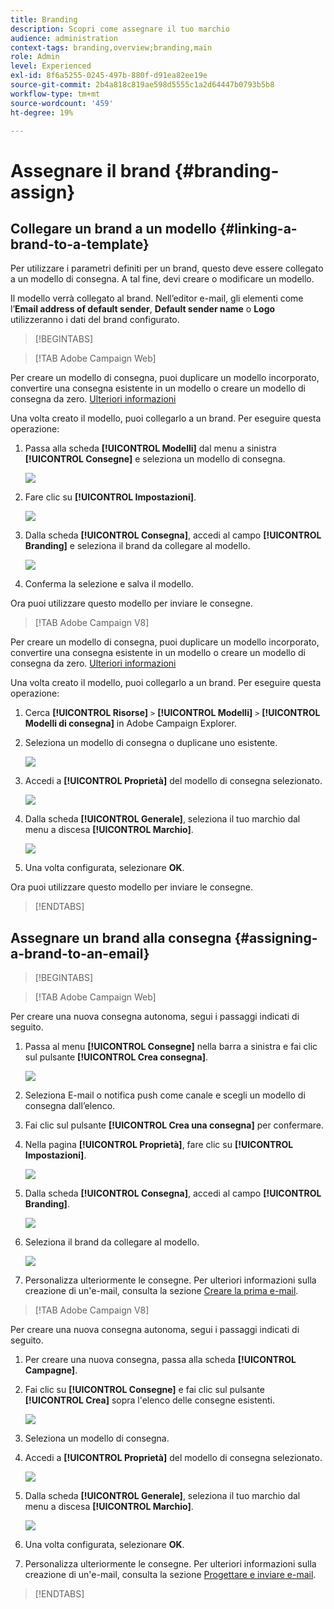 ```yaml
---
title: Branding
description: Scopri come assegnare il tuo marchio
audience: administration
context-tags: branding,overview;branding,main
role: Admin
level: Experienced
exl-id: 8f6a5255-0245-497b-880f-d91ea82ee19e
source-git-commit: 2b4a818c819ae598d5555c1a2d64447b0793b5b8
workflow-type: tm+mt
source-wordcount: '459'
ht-degree: 19%

---
```


# Assegnare il brand {#branding-assign}

## Collegare un brand a un modello {#linking-a-brand-to-a-template}

Per utilizzare i parametri definiti per un brand, questo deve essere collegato a un modello di consegna. A tal fine, devi creare o modificare un modello.

Il modello verrà collegato al brand. Nell’editor e-mail, gli elementi come l’**Email address of default sender**, **Default sender name** o **Logo** utilizzeranno i dati del brand configurato.

>[!BEGINTABS]

>[!TAB Adobe Campaign Web]

Per creare un modello di consegna, puoi duplicare un modello incorporato, convertire una consegna esistente in un modello o creare un modello di consegna da zero. [Ulteriori informazioni](../../msg/delivery-template.md)

Una volta creato il modello, puoi collegarlo a un brand. Per eseguire questa operazione:

1. Passa alla scheda **[!UICONTROL Modelli]** dal menu a sinistra **[!UICONTROL Consegne]** e seleziona un modello di consegna.

   ![](assets/branding_assign_web_1.png)

1. Fare clic su **[!UICONTROL Impostazioni]**.

   ![](assets/branding_assign_web_2.png)

1. Dalla scheda **[!UICONTROL Consegna]**, accedi al campo **[!UICONTROL Branding]** e seleziona il brand da collegare al modello.

   ![](assets/branding_assign_web_3.png)

1. Conferma la selezione e salva il modello.

Ora puoi utilizzare questo modello per inviare le consegne.

>[!TAB Adobe Campaign V8]

Per creare un modello di consegna, puoi duplicare un modello incorporato, convertire una consegna esistente in un modello o creare un modello di consegna da zero. [Ulteriori informazioni](https://experienceleague.adobe.com/docs/campaign/campaign-v8/send/create-templates.html?lang=it)

Una volta creato il modello, puoi collegarlo a un brand. Per eseguire questa operazione:

1. Cerca **[!UICONTROL Risorse]** `>` **[!UICONTROL Modelli]** `>` **[!UICONTROL Modelli di consegna]** in Adobe Campaign Explorer.

1. Seleziona un modello di consegna o duplicane uno esistente.

   ![](assets/branding_assign_V8_1.png)

1. Accedi a **[!UICONTROL Proprietà]** del modello di consegna selezionato.

   ![](assets/branding_assign_V8_2.png)

1. Dalla scheda **[!UICONTROL Generale]**, seleziona il tuo marchio dal menu a discesa **[!UICONTROL Marchio]**.

   ![](assets/branding_assign_V8_3.png)

1. Una volta configurata, selezionare **OK**.

Ora puoi utilizzare questo modello per inviare le consegne.

>[!ENDTABS]

## Assegnare un brand alla consegna {#assigning-a-brand-to-an-email}

>[!BEGINTABS]

>[!TAB Adobe Campaign Web]

Per creare una nuova consegna autonoma, segui i passaggi indicati di seguito.

1. Passa al menu **[!UICONTROL Consegne]** nella barra a sinistra e fai clic sul pulsante **[!UICONTROL Crea consegna]**.

   ![](assets/branding_assign_web_4.png)

1. Seleziona E-mail o notifica push come canale e scegli un modello di consegna dall’elenco.

1. Fai clic sul pulsante **[!UICONTROL Crea una consegna]** per confermare.

1. Nella pagina **[!UICONTROL Proprietà]**, fare clic su **[!UICONTROL Impostazioni]**.

   ![](assets/branding_assign_web_5.png)

1. Dalla scheda **[!UICONTROL Consegna]**, accedi al campo **[!UICONTROL Branding]**.

   ![](assets/branding_assign_web_6.png)

1. Seleziona il brand da collegare al modello.

   ![](assets/branding_assign_web_7.png)

1. Personalizza ulteriormente le consegne. Per ulteriori informazioni sulla creazione di un&#39;e-mail, consulta la sezione [Creare la prima e-mail](../../email/create-email.md).

>[!TAB Adobe Campaign V8]

Per creare una nuova consegna autonoma, segui i passaggi indicati di seguito.

1. Per creare una nuova consegna, passa alla scheda **[!UICONTROL Campagne]**.

1. Fai clic su **[!UICONTROL Consegne]** e fai clic sul pulsante **[!UICONTROL Crea]** sopra l&#39;elenco delle consegne esistenti.

   ![](assets/branding_assign_V8_4.png)

1. Seleziona un modello di consegna.

1. Accedi a **[!UICONTROL Proprietà]** del modello di consegna selezionato.

   ![](assets/branding_assign_V8_5.png)

1. Dalla scheda **[!UICONTROL Generale]**, seleziona il tuo marchio dal menu a discesa **[!UICONTROL Marchio]**.

   ![](assets/branding_assign_V8_6.png)

1. Una volta configurata, selezionare **OK**.

1. Personalizza ulteriormente le consegne. Per ulteriori informazioni sulla creazione di un&#39;e-mail, consulta la sezione [Progettare e inviare e-mail](../../email/create-email.md).

>[!ENDTABS]
